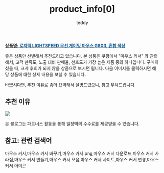 ﻿---
layout: post
title: "product_info[0]"
author: teddy
categories: [ 가전제품 ]
tags: [마우스 커서,마우스 커서 바꾸기,마우스 커서 png,마우스 커서 다운로드,마우스 커서 사라짐,마우스 커서 만들기,마우스 커서 모음,마우스 커서 사이트,마우스 커서 변경,마우스 커서 아이콘]
image: https://static.coupangcdn.com/image/retail/images/2017/11/23/18/2/b223b19b-b0ec-4e1a-8498-0bac3880786a.jpg 
description: "쿠팡에서 마우스 커서 관련 상품으로 가장 고객 선호도가 높은 제품 중 하나입니다."
---

<a href="https://link.coupang.com/re/AFFSDP?lptag=AF7868842&pageKey=48901533&itemId=173042453&vendorItemId=3414925489&traceid=V0-153-cfc89adc9b6a273b"><b>상품명: <font color='#01579B'>로지텍 LIGHTSPEED 무선 게이밍 마우스 G603, 혼합 색상</font></b></a>

좋은 상품만 선별해서 추천드리고 있습니다.
본 상품은 쿠팡에서 "마우스 커서" 와 관련해서, 고객 만족도, 노출 대비 판매율, 선호도가 가장 높은 제품 중의 하나입니다.
구매하셨을 때, 크게 후회가 되지 않을 상품으로 보시면 됩니다. 
다음 이미지를 클릭하시면 해당 상품에 대한 상세 내용을 보실 수 있습니다.

바쁘시다면, 추천 이유로 좀더 요약해서 설명드렸으니, 참고 부탁드립니다.

## 추천 이유 

<a href="https://link.coupang.com/re/AFFSDP?lptag=AF7868842&pageKey=48901533&itemId=173042453&vendorItemId=3414925489&traceid=V0-153-cfc89adc9b6a273b"><img src="https://thumbnail6.coupangcdn.com/thumbnails/remote/q89/image/product/content/vendorItem/2019/02/27/173042453/31103650-4150-45ae-80b3-05746f72e4bd.jpg"></a> 

본 블로그는 파트너스 활동을 통해 일정액의 수수료를 제공받을 수 있습니다.

## 참고: 관련 검색어    
마우스 커서,마우스 커서 바꾸기,마우스 커서 png,마우스 커서 다운로드,마우스 커서 사라짐,마우스 커서 만들기,마우스 커서 모음,마우스 커서 사이트,마우스 커서 변경,마우스 커서 아이콘